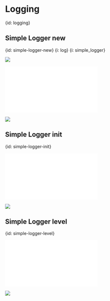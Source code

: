 # Logging
{id: logging}

## Simple Logger new 
{id: simple-logger-new}
{i: log}
{i: simple_logger}

![](examples/logging/simple_logger_new/Cargo.toml)

![](examples/logging/simple_logger_new/src/main.rs)

![](examples/logging/simple_logger_new/out.out)


## Simple Logger init
{id: simple-logger-init}

![](examples/logging/simple_logger_init/src/main.rs)

![](examples/logging/simple_logger_init/out.out)

## Simple Logger level
{id: simple-logger-level}

![](examples/logging/simple_logger_init_with_level/src/main.rs)

![](examples/logging/simple_logger_init_with_level/out.out)


